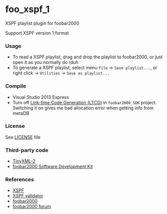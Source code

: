 # foo_xspf_1
XSPF playlist plugin for foobar2000

Support XSPF version 1 format

### Usage
* To read a XSPF playlist, drag and drop the playlist to foobar2000, or just open it as you normally do (duh
* To generate a XSPF playlist, select menu `File` -> `Save playlist...`, or right click -> `Utilities` -> `Save as playlist...`

### Compile
* Visual Studio 2013 Express
* Turn off [Link-time Code Generation (LTCG)](https://msdn.microsoft.com/en-us/library/xbf3tbeh.aspx) in `foobar2000_SDK` project. Switching it on gives me bad allocation error when getting info from metaDB

### License
See [LICENSE](https://github.com/Chocobo1/foo_xspf_1/blob/master/LICENSE) file

### Third-party code
* [TinyXML-2](http://www.grinninglizard.com/tinyxml2/)
* [foobar2000 Software Development Kit](http://www.foobar2000.org/SDK)

### References
* [XSPF](http://www.xspf.org/)
* [XSPF validator](http://validator.xspf.org/)
* [foobar2000](http://www.foobar2000.org/)
* [foobar2000 forum](http://www.hydrogenaud.io/forums/index.php?act=SF&s=&f=28)
